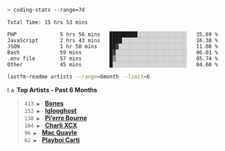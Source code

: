 ```zsh
> coding-stats --range=7d
```

<!--START_SECTION:waka-->

```text
Total Time: 15 hrs 53 mins

PHP              5 hrs 56 mins   █████████░░░░░░░░░░░░░░░░   35.69 %
JavaScript       2 hrs 43 mins   ████░░░░░░░░░░░░░░░░░░░░░   16.38 %
JSON             1 hr 50 mins    ██▓░░░░░░░░░░░░░░░░░░░░░░   11.08 %
Bash             59 mins         █▓░░░░░░░░░░░░░░░░░░░░░░░   06.01 %
.env file        57 mins         █▒░░░░░░░░░░░░░░░░░░░░░░░   05.74 %
Other            45 mins         █░░░░░░░░░░░░░░░░░░░░░░░░   04.60 %
```

<!--END_SECTION:waka-->

```zsh
lastfm-readme artists --range=6month --limit=6
```

<!--START_LASTFM_ARTISTS:{"period": "6month", "rows": 6}-->
<a href="https://last.fm" target="_blank"><img src="https://user-images.githubusercontent.com/17434202/215290617-e793598d-d7c9-428f-9975-156db1ba89cc.svg" alt="Last.fm Logo" width="18" height="13"/></a> **Top Artists - Past 6 Months**

> `413 ▶️` ∙ **[Bones](https://www.last.fm/music/Bones)**<br/>
> `152 ▶️` ∙ **[Iglooghost](https://www.last.fm/music/Iglooghost)**<br/>
> `138 ▶️` ∙ **[Pi’erre Bourne](https://www.last.fm/music/Pi%E2%80%99erre+Bourne)**<br/>
> `104 ▶️` ∙ **[Charli XCX](https://www.last.fm/music/Charli+XCX)**<br/>
> `96 ▶️` ∙ **[Mac Quayle](https://www.last.fm/music/Mac+Quayle)**<br/>
> `62 ▶️` ∙ **[Playboi Carti](https://www.last.fm/music/Playboi+Carti)**<br/>
<!--END_LASTFM_ARTISTS-->
